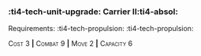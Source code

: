 ### :ti4-tech-unit-upgrade: **Carrier II**:ti4-absol:

Requirements: :ti4-tech-propulsion: :ti4-tech-propulsion:

<span style="font-variant:small-caps;">Cost 3</span> __|__ <span style="font-variant:small-caps;">Combat 9</span> __|__ <span style="font-variant:small-caps;">Move 2</span> __|__ <span style="font-variant:small-caps;">Capacity 6</span>

